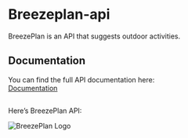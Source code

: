 # Breezeplan-api

BreezePlan is an API that suggests outdoor activities. 

## Documentation

You can find the full API documentation here:  
[Documentation](https://docs.google.com/document/d/1KUHJ_KR71HiHUbQ5Q44E2XFGtfqaWCWMKo_L27Z1QA0/edit?usp=sharing)

##

Here’s BreezePlan API:

![BreezePlan Logo](https://raw.githubusercontent.com/ishancoderr/Breezeplan-api/refs/heads/main/DALL%C2%B7E%202024-11-26%2012.35.49%20-%20A%20modern%20and%20sleek%20logo%20design%20for%20an%20API%20called%20BreezePlan%2C%20which%20suggests%20outdoor%20activities.%20The%20logo%20should%20feature%20elements%20of%20nature%2C%20such%20as%20a%20.webp?token=GHSAT0AAAAAAC3BIMCK6J6CS6XUQUS42GYAZ2FWOHA)
